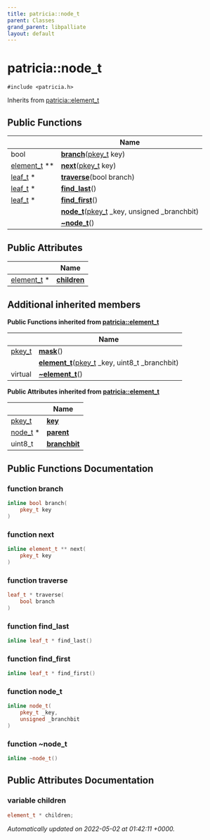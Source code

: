 ```yaml
---
title: patricia::node_t
parent: Classes
grand_parent: libpalliate
layout: default
---
```


# patricia::node_t






`#include <patricia.h>`

Inherits from [patricia::element_t](/libpalliate/generated/Classes/structpatricia_1_1element__t)

## Public Functions

|                | Name           |
| -------------- | -------------- |
| bool | **[branch](/libpalliate/generated/Classes/structpatricia_1_1node__t#function-branch)**([pkey_t](/libpalliate/generated/Files/patricia_8h#using-pkey-t) key) |
| [element_t](/libpalliate/generated/Classes/structpatricia_1_1element__t) ** | **[next](/libpalliate/generated/Classes/structpatricia_1_1node__t#function-next)**([pkey_t](/libpalliate/generated/Files/patricia_8h#using-pkey-t) key) |
| [leaf_t](/libpalliate/generated/Classes/structpatricia_1_1leaf__t) * | **[traverse](/libpalliate/generated/Classes/structpatricia_1_1node__t#function-traverse)**(bool branch) |
| [leaf_t](/libpalliate/generated/Classes/structpatricia_1_1leaf__t) * | **[find_last](/libpalliate/generated/Classes/structpatricia_1_1node__t#function-find-last)**() |
| [leaf_t](/libpalliate/generated/Classes/structpatricia_1_1leaf__t) * | **[find_first](/libpalliate/generated/Classes/structpatricia_1_1node__t#function-find-first)**() |
| | **[node_t](/libpalliate/generated/Classes/structpatricia_1_1node__t#function-node-t)**([pkey_t](/libpalliate/generated/Files/patricia_8h#using-pkey-t) _key, unsigned _branchbit) |
| | **[~node_t](/libpalliate/generated/Classes/structpatricia_1_1node__t#function-~node-t)**() |

## Public Attributes

|                | Name           |
| -------------- | -------------- |
| [element_t](/libpalliate/generated/Classes/structpatricia_1_1element__t) * | **[children](/libpalliate/generated/Classes/structpatricia_1_1node__t#variable-children)**  |

## Additional inherited members

**Public Functions inherited from [patricia::element_t](/libpalliate/generated/Classes/structpatricia_1_1element__t)**

|                | Name           |
| -------------- | -------------- |
| [pkey_t](/libpalliate/generated/Files/patricia_8h#using-pkey-t) | **[mask](/libpalliate/generated/Classes/structpatricia_1_1element__t#function-mask)**() |
| | **[element_t](/libpalliate/generated/Classes/structpatricia_1_1element__t#function-element-t)**([pkey_t](/libpalliate/generated/Files/patricia_8h#using-pkey-t) _key, uint8_t _branchbit) |
| virtual | **[~element_t](/libpalliate/generated/Classes/structpatricia_1_1element__t#function-~element-t)**() |

**Public Attributes inherited from [patricia::element_t](/libpalliate/generated/Classes/structpatricia_1_1element__t)**

|                | Name           |
| -------------- | -------------- |
| [pkey_t](/libpalliate/generated/Files/patricia_8h#using-pkey-t) | **[key](/libpalliate/generated/Classes/structpatricia_1_1element__t#variable-key)**  |
| [node_t](/libpalliate/generated/Classes/structpatricia_1_1node__t) * | **[parent](/libpalliate/generated/Classes/structpatricia_1_1element__t#variable-parent)**  |
| uint8_t | **[branchbit](/libpalliate/generated/Classes/structpatricia_1_1element__t#variable-branchbit)**  |


## Public Functions Documentation

### function branch

```cpp
inline bool branch(
    pkey_t key
)
```


### function next

```cpp
inline element_t ** next(
    pkey_t key
)
```


### function traverse

```cpp
leaf_t * traverse(
    bool branch
)
```


### function find_last

```cpp
inline leaf_t * find_last()
```


### function find_first

```cpp
inline leaf_t * find_first()
```


### function node_t

```cpp
inline node_t(
    pkey_t _key,
    unsigned _branchbit
)
```


### function ~node_t

```cpp
inline ~node_t()
```


## Public Attributes Documentation

### variable children

```cpp
element_t * children;
```



_Automatically updated on 2022-05-02 at 01:42:11 +0000._